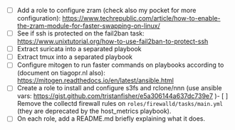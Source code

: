 - [ ] Add a role to configure zram (check also my pocket for more configuration): https://www.techrepublic.com/article/how-to-enable-the-zram-module-for-faster-swapping-on-linux/
- [ ] See if ssh is protected on the fail2ban task:
  https://www.unixtutorial.org/how-to-use-fail2ban-to-protect-ssh
- [ ] Extract suricata into a separated playbook
- [ ] Extract tmux into a separated playbook
- [ ] Configure mitogen to run faster commands on playbooks according to (document on tiagopr.nl also): https://mitogen.readthedocs.io/en/latest/ansible.html
- [ ] Create a role to install and configure s3fs and rclone/nnn (use ansible vars: https://gist.github.com/tristanfisher/e5a306144a637dc739e7 )- [ ] Remove the collectd firewall rules on `roles/firewalld/tasks/main.yml` (they are deprecated by the host_metrics playbook).
- [ ] On each role, add a README.md briefly explaining what it does.
